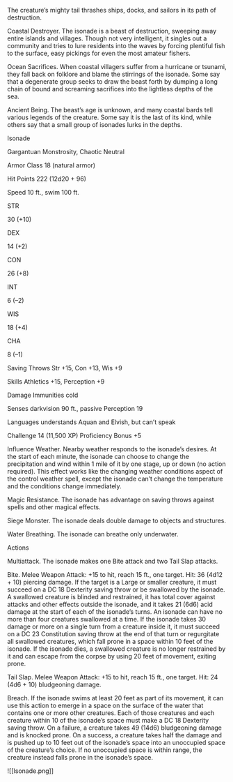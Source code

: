 The creature’s mighty tail thrashes ships, docks, and sailors in its path of destruction.

Coastal Destroyer. The isonade is a beast of destruction, sweeping away entire islands and villages. Though not very intelligent, it singles out a community and tries to lure residents into the waves by forcing plentiful fish to the surface, easy pickings for even the most amateur fishers.

Ocean Sacrifices. When coastal villagers suffer from a hurricane or tsunami, they fall back on folklore and blame the stirrings of the isonade. Some say that a degenerate group seeks to draw the beast forth by dumping a long chain of bound and screaming sacrifices into the lightless depths of the sea.

Ancient Being. The beast’s age is unknown, and many coastal bards tell various legends of the creature. Some say it is the last of its kind, while others say that a small group of isonades lurks in the depths.

Isonade

Gargantuan Monstrosity, Chaotic Neutral

Armor Class 18 (natural armor)

Hit Points 222 (12d20 + 96)

Speed 10 ft., swim 100 ft.

STR

30 (+10)

DEX

14 (+2)

CON

26 (+8)

INT

6 (–2)

WIS

18 (+4)

CHA

8 (–1)

Saving Throws Str +15, Con +13, Wis +9

Skills Athletics +15, Perception +9

Damage Immunities cold

Senses darkvision 90 ft., passive Perception 19

Languages understands Aquan and Elvish, but can’t speak

Challenge 14 (11,500 XP) Proficiency Bonus +5

Influence Weather. Nearby weather responds to the isonade’s desires. At the start of each minute, the isonade can choose to change the precipitation and wind within 1 mile of it by one stage, up or down (no action required). This effect works like the changing weather conditions aspect of the control weather spell, except the isonade can’t change the temperature and the conditions change immediately.

Magic Resistance. The isonade has advantage on saving throws against spells and other magical effects.

Siege Monster. The isonade deals double damage to objects and structures.

Water Breathing. The isonade can breathe only underwater.

Actions

Multiattack. The isonade makes one Bite attack and two Tail Slap attacks.

Bite. Melee Weapon Attack: +15 to hit, reach 15 ft., one target. Hit: 36 (4d12 + 10) piercing damage. If the target is a Large or smaller creature, it must succeed on a DC 18 Dexterity saving throw or be swallowed by the isonade. A swallowed creature is blinded and restrained, it has total cover against attacks and other effects outside the isonade, and it takes 21 (6d6) acid damage at the start of each of the isonade’s turns. An isonade can have no more than four creatures swallowed at a time. If the isonade takes 30 damage or more on a single turn from a creature inside it, it must succeed on a DC 23 Constitution saving throw at the end of that turn or regurgitate all swallowed creatures, which fall prone in a space within 10 feet of the isonade. If the isonade dies, a swallowed creature is no longer restrained by it and can escape from the corpse by using 20 feet of movement, exiting prone.

Tail Slap. Melee Weapon Attack: +15 to hit, reach 15 ft., one target. Hit: 24 (4d6 + 10) bludgeoning damage.

Breach. If the isonade swims at least 20 feet as part of its movement, it can use this action to emerge in a space on the surface of the water that contains one or more other creatures. Each of those creatures and each creature within 10 of the isonade’s space must make a DC 18 Dexterity saving throw. On a failure, a creature takes 49 (14d6) bludgeoning damage and is knocked prone. On a success, a creature takes half the damage and is pushed up to 10 feet out of the isonade’s space into an unoccupied space of the creature’s choice. If no unoccupied space is within range, the creature instead falls prone in the isonade’s space.

![[Isonade.png]]